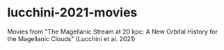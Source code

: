 # lucchini-2021-movies
Movies from "The Magellanic Stream at 20 kpc: A New Orbital History for the Magellanic Clouds" (Lucchini et al. 2021)
